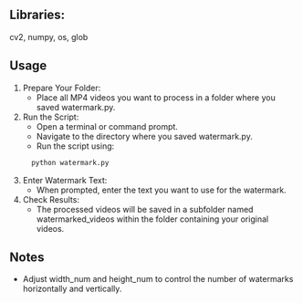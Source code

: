 ## Libraries: 
cv2, numpy, os, glob

## Usage
1. Prepare Your Folder:
    * Place all MP4 videos you want to process in a folder where you saved watermark.py.
2. Run the Script:
    * Open a terminal or command prompt.
    * Navigate to the directory where you saved watermark.py.
    * Run the script using:
    ```bash
      python watermark.py
    ```
3. Enter Watermark Text:
    * When prompted, enter the text you want to use for the watermark.
4. Check Results:
    * The processed videos will be saved in a subfolder named watermarked_videos within the folder containing your original videos.

## Notes
* Adjust width_num and height_num to control the number of watermarks horizontally and vertically. 

